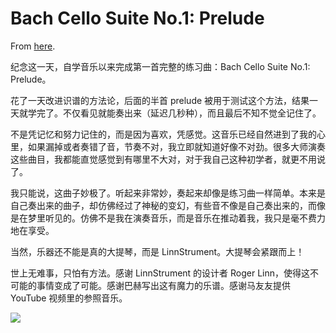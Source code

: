 # Bach Cello Suite No.1: Prelude

From [here](https://yinwang1.substack.com/p/bach-cello-suite-no-1-prelude).

纪念这一天，自学音乐以来完成第一首完整的练习曲：Bach Cello Suite No.1: Prelude。

花了一天改进识谱的方法论，后面的半首 prelude 被用于测试这个方法，结果一天就学完了。不仅看见就能奏出来（延迟几秒种），而且最后不知不觉全记住了。

不是凭记忆和努力记住的，而是因为喜欢，凭感觉。这音乐已经自然进到了我的心里，如果漏掉或者奏错了音，节奏不对，我立即就知道好像不对劲。很多大师演奏这些曲目，我都能直觉感觉到有哪里不大对，对于我自己这种初学者，就更不用说了。

我只能说，这曲子妙极了。听起来非常妙，奏起来却像是练习曲一样简单。本来是自己奏出来的曲子，却仿佛经过了神秘的变幻，有些音不像是自己奏出来的，而像是在梦里听见的。仿佛不是我在演奏音乐，而是音乐在推动着我，我只是毫不费力地在享受。

当然，乐器还不能是真的大提琴，而是 LinnStrument。大提琴会紧跟而上！

世上无难事，只怕有方法。感谢 LinnStrument 的设计者 Roger Linn，使得这不可能的事情变成了可能。感谢巴赫写出这有魔力的乐谱。感谢马友友提供 YouTube 视频里的参照音乐。

![](https://substackcdn.com/image/fetch/w_1456,c_limit,f_auto,q_auto:good,fl_progressive:steep/https%3A%2F%2Fbucketeer-e05bbc84-baa3-437e-9518-adb32be77984.s3.amazonaws.com%2Fpublic%2Fimages%2F27a88efb-a22f-40fe-bab6-b71d3b1c2ac4_2388x1336.jpeg)
